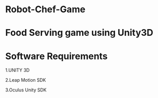 # Robot-Chef-Game
# Food Serving game using Unity3D 

# Software Requirements
1.UNITY 3D

2.Leap Motion SDK

3.Oculus Unity SDK
